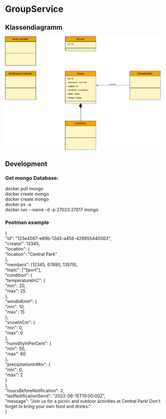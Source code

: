 # GroupService

## Klassendiagramm

![Klassendiagramm](https://github.com/Projektseminar2022/GroupService/blob/main/documentation/Klassendiagramm.drawio.png)

## Development

### Get mongo Database: <br>
docker pull mongo <br>
docker create mongo <br>
docker create mongo <br>
docker ps -a <br>
docker run --name <container-id> -d -p 27023:27017 mongo <br>

### Postman example
{  
"id": "123e4567-e89b-12d3-a456-426655440003",  
"creator": 12345,  
"location": {  
"location": "Central Park"  
},  
"members": [12345, 67890, 13579],  
"topic": ["Sport"],  
"condition": {  
"temperatureInC": {  
"min": 20,  
"max": 25  
},  
"windInKmH": {  
"min": 10,  
"max": 15  
},  
"snowInCm": {  
"min": 0,  
"max": 0  
},  
"humidityInPerCent": {  
"min": 50,  
"max": 60  
},  
"precipitationInMm": {  
"min": 0,  
"max": 2  
}  
},  
"hoursBeforeNotification": 2,  
"lastNotificationSend": "2022-06-15T10:00:00Z",  
"message": "Join us for a picnic and outdoor activities at Central Park! Don't forget to bring your own food and drinks."  
}  